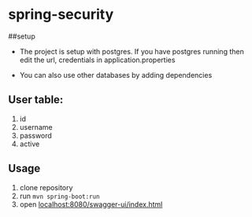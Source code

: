 # spring-security

##setup
- The project is setup with postgres. If you have postgres running then edit the url,
credentials in   application.properties
  
- You can also use other databases by adding dependencies


## User table:
1. id
2. username
3. password
4. active

## Usage
1. clone repository
2. run `mvn spring-boot:run`
3. open <localhost:8080/swagger-ui/index.html>


